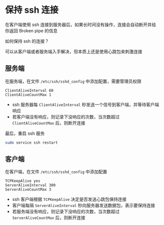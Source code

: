 # 保持 ssh 连接

在客户端使用 ssh 连接到服务器后，如果长时间没有操作，连接会自动断开并给你返回 Broken pipe 的信息

如何保持 ssh 的连接？

可以从客户端或者服务端入手解决，但本质上还是使用心跳包来刺激连接

## 服务端

在服务端，在文件 `/etc/ssh/sshd_config` 中添加配置，需要管理员权限

```
ClientAliveInterval 60
ClientAliveCountMax 1
```

- ssh 服务器每 `ClientAliveInterval` 秒发送一个信号到客户端，并等待客户端响应
- 若客户端没有响应，则记录下没响应的次数，当次数超过 `ClientAliveCountMax` 后，则断开连接

最后，重启 ssh 服务

```sh
sudo service ssh restart
```

## 客户端

在客户端，在文件 `/etc/ssh/sshd_config` 中添加配置

```
TCPKeepAlive yes
ServerAliveInterval 300
ServerAliveCountMax 3
```

- ssh 客户端根据 `TCPKeepAlive` 决定是否发送心跳包保持连接
- 客户端每隔 `ServerAliveInterval` 秒向服务器发送数据包，表示要保持连接
- 若服务端没有响应，则记录下没响应的次数，当次数超过 `ServerAliveCountMax` 后，则断开连接

